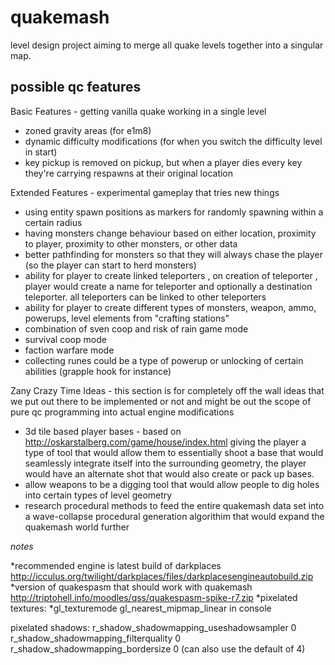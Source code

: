 # quakemash

level design project aiming to merge all quake levels together into a singular map.

## possible qc features

Basic Features - getting vanilla quake working in a single level

* zoned gravity areas (for e1m8)
* dynamic difficulty modifications (for when you switch the difficulty level in start)
* key pickup is removed on pickup, but when a player dies every key they're carrying respawns at their original location

Extended Features - experimental gameplay that tries new things 

* using entity spawn positions as markers for randomly spawning within a certain radius
* having monsters change behaviour based on either location, proximity to player, proximity to other monsters, or other data
* better pathfinding for monsters so that they will always chase the player (so the player can start to herd monsters)
* ability for player to create linked teleporters , on creation of teleporter , player would create a name for teleporter and optionally a destination teleporter. all teleporters can be linked to other teleporters
* ability for player to create different types of monsters, weapon, ammo, powerups, level elements from "crafting stations" 
* combination of sven coop and risk of rain game mode
* survival coop mode 
* faction warfare mode 
* collecting runes could be a type of powerup or unlocking of certain abilities (grapple hook for instance)

Zany Crazy Time Ideas - this section is for completely off the wall ideas that we put out there to be implemented or not and might be out the scope of pure qc programming into actual engine modifications

* 3d tile based player bases - based on http://oskarstalberg.com/game/house/index.html giving the player a type of tool that would allow them to essentially shoot a base that would seamlessly integrate itself into the surrounding geometry, the player would have an alternate shot that would also create or pack up bases. 
* allow weapons to be a digging tool that would allow people to dig holes into certain types of level geometry
* research procedural methods to feed the entire quakemash data set into a wave-collapse procedural generation algorithim that would expand the quakemash world further

*notes*

*recommended engine is latest build of darkplaces http://icculus.org/twilight/darkplaces/files/darkplacesengineautobuild.zip
*version of quakespasm that should work with quakemash http://triptohell.info/moodles/qss/quakespasm-spike-r7.zip
*pixelated textures:
*gl_texturemode gl_nearest_mipmap_linear in console

pixelated shadows:
r_shadow_shadowmapping_useshadowsampler 0
r_shadow_shadowmapping_filterquality 0
r_shadow_shadowmapping_bordersize 0 (can also use the default of 4)
